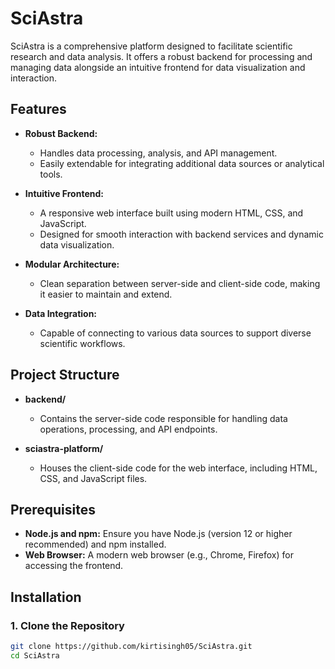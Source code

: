 # SciAstra

SciAstra is a comprehensive platform designed to facilitate scientific research and data analysis. It offers a robust backend for processing and managing data alongside an intuitive frontend for data visualization and interaction.

## Features

- **Robust Backend:** 
  - Handles data processing, analysis, and API management.
  - Easily extendable for integrating additional data sources or analytical tools.
  
- **Intuitive Frontend:** 
  - A responsive web interface built using modern HTML, CSS, and JavaScript.
  - Designed for smooth interaction with backend services and dynamic data visualization.

- **Modular Architecture:**
  - Clean separation between server-side and client-side code, making it easier to maintain and extend.
  
- **Data Integration:**
  - Capable of connecting to various data sources to support diverse scientific workflows.

## Project Structure

- **backend/**
  - Contains the server-side code responsible for handling data operations, processing, and API endpoints.
  
- **sciastra-platform/**
  - Houses the client-side code for the web interface, including HTML, CSS, and JavaScript files.

## Prerequisites

- **Node.js and npm:** Ensure you have Node.js (version 12 or higher recommended) and npm installed.
- **Web Browser:** A modern web browser (e.g., Chrome, Firefox) for accessing the frontend.

## Installation

### 1. Clone the Repository

```bash
git clone https://github.com/kirtisingh05/SciAstra.git
cd SciAstra
